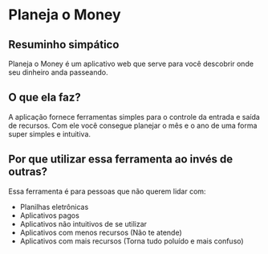# Planeja o Money
## Resuminho simpático
Planeja o Money é um aplicativo web que serve para você descobrir onde seu dinheiro anda passeando.

## O que ela faz?
A aplicação fornece ferramentas simples para o controle da entrada e saída de recursos.
Com ele você consegue planejar o mês e o ano de uma forma super simples e intuitiva.

## Por que utilizar essa ferramenta ao invés de outras?
Essa ferramenta é para pessoas que não querem lidar com:
- Planilhas eletrônicas
- Aplicativos pagos
- Aplicativos não intuitivos de se utilizar
- Aplicativos com menos recursos (Não te atende)
- Aplicativos com mais recursos (Torna tudo poluído e mais confuso)

